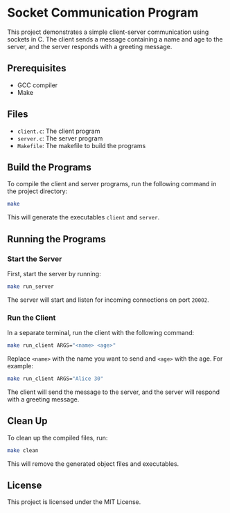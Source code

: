 # Socket Communication Program

This project demonstrates a simple client-server communication using sockets in C. The client sends a message containing a name and age to the server, and the server responds with a greeting message.

## Prerequisites

- GCC compiler
- Make

## Files

- `client.c`: The client program
- `server.c`: The server program
- `Makefile`: The makefile to build the programs

## Build the Programs

To compile the client and server programs, run the following command in the project directory:

```sh
make
```

This will generate the executables `client` and `server`.

## Running the Programs

### Start the Server

First, start the server by running:

```sh
make run_server
```

The server will start and listen for incoming connections on port `20002`.

### Run the Client

In a separate terminal, run the client with the following command:

```sh
make run_client ARGS="<name> <age>"
```

Replace `<name>` with the name you want to send and `<age>` with the age. For example:

```sh
make run_client ARGS="Alice 30"
```

The client will send the message to the server, and the server will respond with a greeting message.

## Clean Up

To clean up the compiled files, run:

```sh
make clean
```

This will remove the generated object files and executables.

## License

This project is licensed under the MIT License.